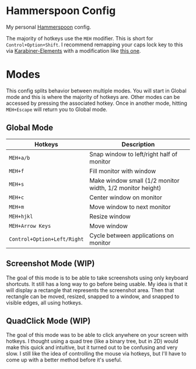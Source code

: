# Hammerspoon Config
My personal [Hammerspoon](https://www.hammerspoon.org/) config.

The majority of hotkeys use the `MEH` modifier.
This is short for `Control+Option+Shift`.
I recommend remapping your caps lock key to this via [Karabiner-Elements](https://karabiner-elements.pqrs.org/) with a modification like [this one](https://ke-complex-modifications.pqrs.org/#meh_capslock).

# Modes
This config splits behavior between multiple modes.
You will start in Global mode and this is where the majority of hotkeys are.
Other modes can be accessed by pressing the associated hotkey.
Once in another mode, hitting `MEH+Escape` will return you to Global mode.

## Global Mode
| Hotkeys                     | Description                                               |
| --------------------------- | --------------------------------------------------------- |
| `MEH+a/b`                   | Snap window to left/right half of monitor                 |
| `MEH+f`                     | Fill monitor with window                                  |
| `MEH+s`                     | Make window small (1/2 monitor width, 1/2 monitor height) |
| `MEH+c`                     | Center window on monitor                                  |
| `MEH+m`                     | Move window to next monitor                               |
| `MEH+hjkl`                  | Resize window                                             |
| `MEH+Arrow Keys`            | Move window                                               |
| `Control+Option+Left/Right` | Cycle between applications on monitor                     |

## Screenshot Mode (WIP)
The goal of this mode is to be able to take screenshots using only keyboard shortcuts.
It still has a long way to go before being usable.
My idea is that it will display a rectangle that represents the screenshot area.
Then that rectangle can be moved, resized, snapped to a window, and snapped to visible edges, all using hotkeys.

## QuadClick Mode (WIP)
The goal of this mode was to be able to click anywhere on your screen with hotkeys.
I thought using a quad tree (like a binary tree, but in 2D) would make this quick and intuitive, but it turned out to be confusing and very slow.
I still like the idea of controlling the mouse via hotkeys, but I'll have to come up with a better method before it's useful.

